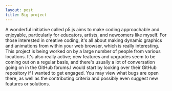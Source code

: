 ```yaml
---
layout: post 
title: Big project
---
```

A wonderful initiative called p5.js aims to make coding approachable and enjoyable, particularly for educators, artists, and newcomers like myself. For those interested in creative coding, it's all about making dynamic graphics and animations from within your web browser, which is really interesting.
This project is being worked on by a large number of people from various locations. It's also really active; new features and upgrades seem to be coming out on a regular basis, and there's usually a lot of conversation going on in the GitHub forums.I would start by looking over their GitHub repository if I wanted to get engaged. You may view what bugs are open there, as well as the contributing criteria and possibly even suggest new features or solutions.
